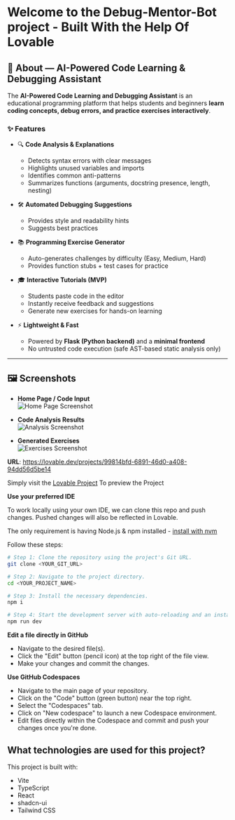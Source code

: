 # Welcome to the Debug-Mentor-Bot project - Built With the Help Of Lovable

## 🚀 About — AI-Powered Code Learning & Debugging Assistant  

The **AI-Powered Code Learning and Debugging Assistant** is an educational programming platform that helps students and beginners **learn coding concepts, debug errors, and practice exercises interactively**.  

### ✨ Features  
- 🔍 **Code Analysis & Explanations**  
  - Detects syntax errors with clear messages  
  - Highlights unused variables and imports  
  - Identifies common anti-patterns 
  - Summarizes functions (arguments, docstring presence, length, nesting)  

- 🛠 **Automated Debugging Suggestions**  
  - Provides style and readability hints  
  - Suggests best practices

- 📚 **Programming Exercise Generator**  
  - Auto-generates challenges by difficulty (Easy, Medium, Hard)  
  - Provides function stubs + test cases for practice  

- 🎓 **Interactive Tutorials (MVP)**  
  - Students paste code in the editor  
  - Instantly receive feedback and suggestions  
  - Generate new exercises for hands-on learning  

- ⚡ **Lightweight & Fast**  
  - Powered by **Flask (Python backend)** and a **minimal frontend**  
  - No untrusted code execution (safe AST-based static analysis only)  

---

## 🖼 Screenshots  

- **Home Page / Code Input**  
  ![Home Page Screenshot](docs/screenshots/home.png)  

- **Code Analysis Results**  
  ![Analysis Screenshot](docs/screenshots/analysis.png)  

- **Generated Exercises**  
  ![Exercises Screenshot](docs/screenshots/exercises.png)  


**URL**: https://lovable.dev/projects/99814bfd-6891-46d0-a408-94dd56d5be14

Simply visit the [Lovable Project](https://lovable.dev/projects/99814bfd-6891-46d0-a408-94dd56d5be14) To preview the Project

**Use your preferred IDE**

To work locally using your own IDE, we can clone this repo and push changes. Pushed changes will also be reflected in Lovable.

The only requirement is having Node.js & npm installed - [install with nvm](https://github.com/nvm-sh/nvm#installing-and-updating)

Follow these steps:

```sh
# Step 1: Clone the repository using the project's Git URL.
git clone <YOUR_GIT_URL>

# Step 2: Navigate to the project directory.
cd <YOUR_PROJECT_NAME>

# Step 3: Install the necessary dependencies.
npm i

# Step 4: Start the development server with auto-reloading and an instant preview.
npm run dev
```

**Edit a file directly in GitHub**

- Navigate to the desired file(s).
- Click the "Edit" button (pencil icon) at the top right of the file view.
- Make your changes and commit the changes.

**Use GitHub Codespaces**

- Navigate to the main page of your repository.
- Click on the "Code" button (green button) near the top right.
- Select the "Codespaces" tab.
- Click on "New codespace" to launch a new Codespace environment.
- Edit files directly within the Codespace and commit and push your changes once you're done.

## What technologies are used for this project?

This project is built with:

- Vite
- TypeScript
- React
- shadcn-ui
- Tailwind CSS
